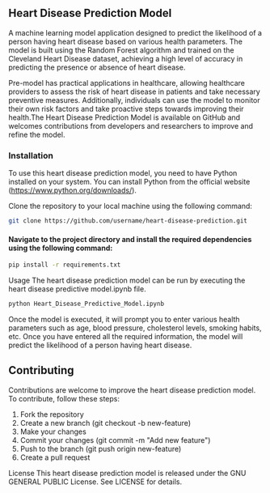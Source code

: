 ## Heart Disease Prediction Model
A machine learning model application designed to predict the likelihood of a person having heart disease based on various health parameters. The model is built using the Random Forest algorithm and trained on the Cleveland Heart Disease dataset, achieving a high level of accuracy in predicting the presence or absence of heart disease.

Pre-model has practical applications in healthcare, allowing healthcare providers to assess the risk of heart disease in patients and take necessary preventive measures. Additionally, individuals can use the model to monitor their own risk factors and take proactive steps towards improving their health.The Heart Disease Prediction Model is available on GitHub and welcomes contributions from developers and researchers to improve and refine the model.

### Installation
To use this heart disease prediction model, you need to have Python installed on your system. You can install Python from the official website (https://www.python.org/downloads/).

Clone the repository to your local machine using the following command:

```bash
git clone https://github.com/username/heart-disease-prediction.git
```
#### Navigate to the project directory and install the required dependencies using the following command:

```bash
pip install -r requirements.txt
```
Usage
The heart disease prediction model can be run by executing the heart disease predictive model.ipynb file.

```bash
python Heart_Disease_Predictive_Model.ipynb
```
Once the model is executed, it will prompt you to enter various health parameters such as age, blood pressure, cholesterol levels, smoking habits, etc. Once you have entered all the required information, the model will predict the likelihood of a person having heart disease.

## Contributing
Contributions are welcome to improve the heart disease prediction model. To contribute, follow these steps:
 1. Fork the repository
 2. Create a new branch (git checkout -b new-feature)
 3. Make your changes
 4. Commit your changes (git commit -m "Add new feature")
 5. Push to the branch (git push origin new-feature)
 6. Create a pull request
  
License
This heart disease prediction model is released under the GNU GENERAL PUBLIC License. See LICENSE for details.
